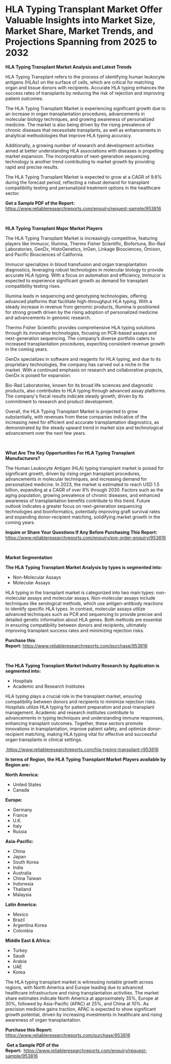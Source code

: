 <p><h1>HLA Typing Transplant Market Offer Valuable Insights into Market Size, Market Share, Market Trends, and Projections Spanning from 2025 to 2032</h1></p><p><strong>HLA Typing Transplant Market Analysis and Latest Trends</strong></p>
<p><p>HLA Typing Transplant refers to the process of identifying human leukocyte antigens (HLAs) on the surface of cells, which are critical for matching organ and tissue donors with recipients. Accurate HLA typing enhances the success rates of transplants by reducing the risk of rejection and improving patient outcomes. </p><p>The HLA Typing Transplant Market is experiencing significant growth due to an increase in organ transplantation procedures, advancements in molecular biology techniques, and growing awareness of personalized medicine. The market is also being driven by the rising prevalence of chronic diseases that necessitate transplants, as well as enhancements in analytical methodologies that improve HLA typing accuracy.</p><p>Additionally, a growing number of research and development activities aimed at better understanding HLA associations with diseases is propelling market expansion. The incorporation of next-generation sequencing technology is another trend contributing to market growth by providing rapid and precise results.</p><p>The HLA Typing Transplant Market is expected to grow at a CAGR of 9.6% during the forecast period, reflecting a robust demand for transplant compatibility testing and personalized treatment options in the healthcare sector.</p></p>
<p><strong>Get a Sample PDF of the Report:&nbsp;</strong> <a href="https://www.reliableresearchreports.com/enquiry/request-sample/953816?utm_campaign=3066&utm_medium=2&utm_source=Github&utm_content=ia&utm_term=18042025&utm_id=hla-typing-transplant">https://www.reliableresearchreports.com/enquiry/request-sample/953816</a></p>
<p>&nbsp;</p>
<p><strong>HLA Typing Transplant Major Market Players</strong></p>
<p><p>The HLA Typing Transplant Market is increasingly competitive, featuring players like Immucor, Illumina, Thermo Fisher Scientific, Biofortuna, Bio-Rad Laboratories, GenDx, HistoGenetics, InGen, Linkage Biosciences, Omixon, and Pacific Biosciences of California. </p><p>Immucor specializes in blood transfusion and organ transplantation diagnostics, leveraging robust technologies in molecular biology to provide accurate HLA typing. With a focus on automation and efficiency, Immucor is expected to experience significant growth as demand for transplant compatibility testing rises. </p><p>Illumina leads in sequencing and genotyping technologies, offering advanced platforms that facilitate high-throughput HLA typing. With a steady increase in revenue from genomic products, Illumina is positioned for strong growth driven by the rising adoption of personalized medicine and advancements in genomic research.</p><p>Thermo Fisher Scientific provides comprehensive HLA typing solutions through its innovative technologies, focusing on PCR-based assays and next-generation sequencing. The company’s diverse portfolio caters to increased transplantation procedures, expecting consistent revenue growth in the coming years.</p><p>GenDx specializes in software and reagents for HLA typing, and due to its proprietary technologies, the company has carved out a niche in the market. With a continued emphasis on research and collaborative projects, GenDx is poised for expansion.</p><p>Bio-Rad Laboratories, known for its broad life sciences and diagnostic products, also contributes to HLA typing through advanced assay platforms. The company's fiscal results indicate steady growth, driven by its commitment to research and product development.</p><p>Overall, the HLA Typing Transplant Market is projected to grow substantially, with revenues from these companies indicative of the increasing need for efficient and accurate transplantation diagnostics, as demonstrated by the steady upward trend in market size and technological advancement over the next few years.</p></p>
<p>&nbsp;</p>
<p><strong>What Are The Key Opportunities For HLA Typing Transplant Manufacturers?</strong></p>
<p><p>The Human Leukocyte Antigen (HLA) typing transplant market is poised for significant growth, driven by rising organ transplant procedures, advancements in molecular techniques, and increasing demand for personalized medicine. In 2023, the market is estimated to reach USD 1.5 billion, expanding at a CAGR of over 8% through 2030. Factors such as the aging population, growing prevalence of chronic diseases, and enhanced awareness of transplantation benefits contribute to this trend. Future outlook indicates a greater focus on next-generation sequencing technologies and bioinformatics, potentially improving graft survival rates and expanding donor-recipient matching, solidifying market growth in the coming years.</p></p>
<p><strong>Inquire or Share Your Questions If Any Before Purchasing This Report:</strong> <a href="https://www.reliableresearchreports.com/enquiry/pre-order-enquiry/953816?utm_campaign=3066&utm_medium=2&utm_source=Github&utm_content=ia&utm_term=18042025&utm_id=hla-typing-transplant">https://www.reliableresearchreports.com/enquiry/pre-order-enquiry/953816</a></p>
<p>&nbsp;</p>
<p><strong>Market Segmentation</strong></p>
<p><strong>The HLA Typing Transplant Market Analysis by types is segmented into:</strong></p>
<p><ul><li>Non-Molecular Assays</li><li>Molecular Assays</li></ul></p>
<p><p>HLA typing in the transplant market is categorized into two main types: non-molecular assays and molecular assays. Non-molecular assays include techniques like serological methods, which use antigen-antibody reactions to identify specific HLA types. In contrast, molecular assays utilize advanced techniques such as PCR and sequencing to provide precise and detailed genetic information about HLA genes. Both methods are essential in ensuring compatibility between donors and recipients, ultimately improving transplant success rates and minimizing rejection risks.</p></p>
<p><strong>Purchase this Report:&nbsp;</strong><a href="https://www.reliableresearchreports.com/purchase/953816?utm_campaign=3066&utm_medium=2&utm_source=Github&utm_content=ia&utm_term=18042025&utm_id=hla-typing-transplant">https://www.reliableresearchreports.com/purchase/953816</a></p>
<p>&nbsp;</p>
<p><strong>The HLA Typing Transplant Market Industry Research by Application is segmented into:</strong></p>
<p><ul><li>Hospitals</li><li>Academic and Research Institutes</li></ul></p>
<p><p>HLA typing plays a crucial role in the transplant market, ensuring compatibility between donors and recipients to minimize rejection risks. Hospitals utilize HLA typing for patient preparation and post-transplant management. Academic and research institutes contribute to advancements in typing techniques and understanding immune responses, enhancing transplant outcomes. Together, these sectors promote innovations in transplantation, improve patient safety, and optimize donor-recipient matching, making HLA typing vital for effective and successful organ transplants in clinical settings.</p></p>
<p><a href="https://www.reliableresearchreports.com/hla-typing-transplant-r953816?utm_campaign=3066&utm_medium=2&utm_source=Github&utm_content=ia&utm_term=18042025&utm_id=hla-typing-transplant">&nbsp;https://www.reliableresearchreports.com/hla-typing-transplant-r953816</a></p>
<p><strong>In terms of Region, the HLA Typing Transplant Market Players available by Region are:</strong></p>
<p>
    <p> <strong> North America: </strong>
        <ul>
            <li>United States</li>
            <li>Canada</li>
        </ul>
        </p> 
    <p> <strong> Europe: </strong>
        <ul>
            <li>Germany</li>
            <li>France</li>
            <li>U.K.</li>
            <li>Italy</li>
            <li>Russia</li>
        </ul>
        </p> 
    <p> <strong> Asia-Pacific: </strong>
        <ul>
            <li>China</li>
            <li>Japan</li>
            <li>South Korea</li>
            <li>India</li>
            <li>Australia</li>
            <li>China Taiwan</li>
            <li>Indonesia</li>
            <li>Thailand</li>
            <li>Malaysia</li>
        </ul>
        </p> 
    <p> <strong> Latin America: </strong>
        <ul>
            <li>Mexico</li>
            <li>Brazil</li>
            <li>Argentina Korea</li>
            <li>Colombia</li>
        </ul>
        </p> 
    <p> <strong> Middle East & Africa: </strong>
        <ul>
            <li>Turkey</li>
            <li>Saudi</li>
            <li>Arabia</li>
            <li>UAE</li>
            <li>Korea</li>
        </ul>
    </p>
    </p>
<p><p>The HLA typing transplant market is witnessing notable growth across regions, with North America and Europe leading due to advanced healthcare infrastructure and rising transplantation activities. The market share estimates indicate North America at approximately 35%, Europe at 30%, followed by Asia-Pacific (APAC) at 25%, and China at 10%. As precision medicine gains traction, APAC is expected to show significant growth potential, driven by increasing investments in healthcare and rising awareness of organ transplantation.</p></p>
<p><strong>Purchase this Report: </strong><a href="https://www.reliableresearchreports.com/purchase/953816?utm_campaign=3066&utm_medium=2&utm_source=Github&utm_content=ia&utm_term=18042025&utm_id=hla-typing-transplant">https://www.reliableresearchreports.com/purchase/953816</a></p>
<p>&nbsp;<strong>Get a Sample PDF of the Report:&nbsp;&nbsp;</strong><a href="https://www.reliableresearchreports.com/enquiry/request-sample/953816?utm_campaign=3066&utm_medium=2&utm_source=Github&utm_content=ia&utm_term=18042025&utm_id=hla-typing-transplant">https://www.reliableresearchreports.com/enquiry/request-sample/953816</a></p>
<p><strong></strong></p>
<p><p></p><p></p><p></p></p>